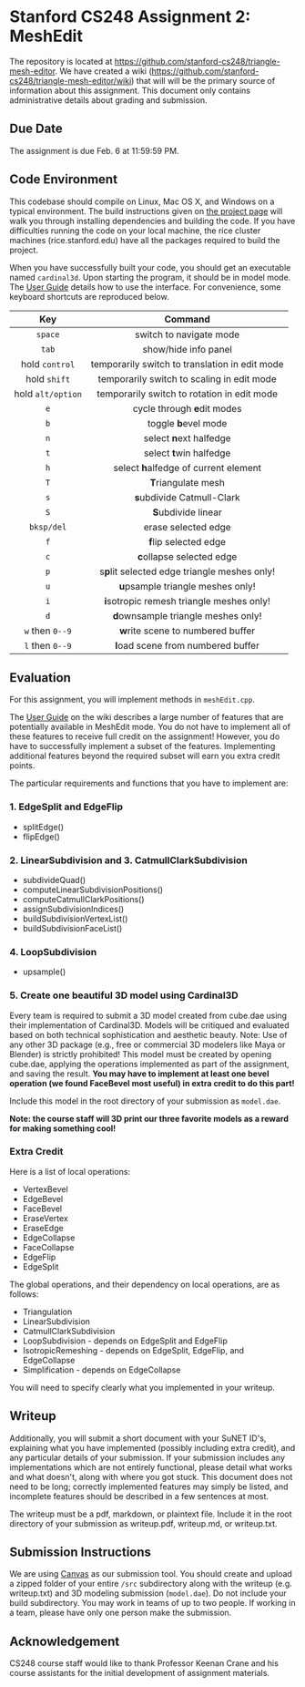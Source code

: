 # Stanford CS248 Assignment 2: MeshEdit

The repository is located at https://github.com/stanford-cs248/triangle-mesh-editor. We have created a wiki (https://github.com/stanford-cs248/triangle-mesh-editor/wiki) that will will be the primary source of information about this assignment. This document only contains administrative details about grading and submission.

## Due Date

The assignment is due Feb. 6 at 11:59:59 PM.

## Code Environment

This codebase should compile on Linux, Mac OS X, and Windows on a typical environment. The build instructions given on [the project page](https://github.com/stanford-cs248/triangle-mesh-editor/wiki/Build-Instructions) will walk you through installing dependencies and building the code. If you have difficulties running the code on your local machine, the rice cluster machines (rice.stanford.edu) have all the packages required to build the project.

When you have successfully built your code, you should get an executable named `cardinal3d`. Upon starting the program, it should be in model mode. The [User Guide](https://github.com/stanford-cs248/triangle-mesh-editor/wiki/User-Guide-(MeshEdit)) details how to use the interface. For convenience, some keyboard shortcuts are reproduced below.

| Key                   | Command                                            |
| :-------------------: | :--------------------------------------------:     |
| `space`               | switch to navigate mode                            |
| `tab`                 | show/hide info panel                               |
| hold `control`        | temporarily switch to translation in edit mode     |
| hold `shift`          | temporarily switch to scaling in edit mode         |
| hold `alt/option`     | temporarily switch to rotation in edit mode        |
| `e`                   | cycle through **e**dit modes                       |
| `b`                   | toggle **b**evel mode                              |
| `n`                   | select **n**ext halfedge                           |
| `t`                   | select **t**win halfedge                           |
| `h`                   | select **h**alfedge of current element             |
| `T`                   | **T**riangulate mesh                               |
| `s`                   | **s**ubdivide Catmull-Clark                        |
| `S`                   | **S**ubdivide linear                               |
| `bksp/del`            | erase selected edge                                |
| `f`                   | **f**lip selected edge                             |
| `c`                   | **c**ollapse selected edge                         |
| `p`                   | s**p**lit selected edge triangle meshes only!      |
| `u`                   | **u**psample triangle meshes only!                 |
| `i`                   | **i**sotropic remesh triangle meshes only!         |
| `d`                   | **d**ownsample triangle meshes only!               |
| `w` then `0--9`       | **w**rite scene to numbered buffer                 |
| `l` then `0--9`       | **l**oad scene from numbered buffer                |

## Evaluation
For this assignment, you will implement methods in `meshEdit.cpp`.

The [User Guide](https://github.com/stanford-cs248/triangle-mesh-editor/wiki) on the wiki describes a large number of features that are potentially available in MeshEdit mode. You do not have to implement all of these features to receive full credit on the assignment! However, you do have to successfully implement a subset of the features. Implementing additional features beyond the required subset will earn you extra credit points.

The particular requirements and functions that you have to implement are:

### 1. EdgeSplit and EdgeFlip

 - splitEdge()
 - flipEdge()
 
### 2. LinearSubdivision and 3. CatmullClarkSubdivision

 - subdivideQuad()
 - computeLinearSubdivisionPositions()
 - computeCatmullClarkPositions()
 - assignSubdivisionIndices()
 - buildSubdivisionVertexList()
 - buildSubdivisionFaceList()
 
### 4. LoopSubdivision

 - upsample()
 
### 5. Create one beautiful 3D model using Cardinal3D

Every team is required to submit a 3D model created from cube.dae using their implementation of Cardinal3D. Models will be critiqued and evaluated based on both technical sophistication and aesthetic beauty. Note: Use of any other 3D package (e.g., free or commercial 3D modelers like Maya or Blender) is strictly prohibited! This model must be created by opening cube.dae, applying the operations implemented as part of the assignment, and saving the result.
**You may have to implement at least one bevel operation (we found FaceBevel most useful) in extra credit to do this part!**

Include this model in the root directory of your submission as `model.dae`.

__Note: the course staff will 3D print our three favorite models as a reward for making something cool!__

### Extra Credit

Here is a list of local operations:

 - VertexBevel
 - EdgeBevel
 - FaceBevel
 - EraseVertex
 - EraseEdge
 - EdgeCollapse
 - FaceCollapse
 - EdgeFlip
 - EdgeSplit

The global operations, and their dependency on local operations, are as follows:

 - Triangulation
 - LinearSubdivision
 - CatmullClarkSubdivision
 - LoopSubdivision - depends on EdgeSplit and EdgeFlip
 - IsotropicRemeshing - depends on EdgeSplit, EdgeFlip, and EdgeCollapse
 - Simplification - depends on EdgeCollapse
 
You will need to specify clearly what you implemented in your writeup.

## Writeup
Additionally, you will submit a short document with your SuNET ID's, explaining what you have implemented (possibly including extra credit), and any particular details of your submission. If your submission includes any implementations which are not entirely functional, please detail what works and what doesn't, along with where you got stuck. This document does not need to be long; correctly implemented features may simply be listed, and incomplete features should be described in a few sentences at most.

The writeup must be a pdf, markdown, or plaintext file. Include it in the root directory of your submission as writeup.pdf, writeup.md, or writeup.txt.

## Submission Instructions
We are using [Canvas](https://canvas.stanford.edu) as our submission tool. You should create and upload a zipped folder of your entire `/src` subdirectory along with the writeup (e.g. writeup.txt) and 3D modeling submission (`model.dae`). Do not include your build subdirectory. You may work in teams of up to two people. If working in a team, please have only one person make the submission.

## Acknowledgement

CS248 course staff would like to thank Professor Keenan Crane and his course assistants for the initial development of assignment materials.
